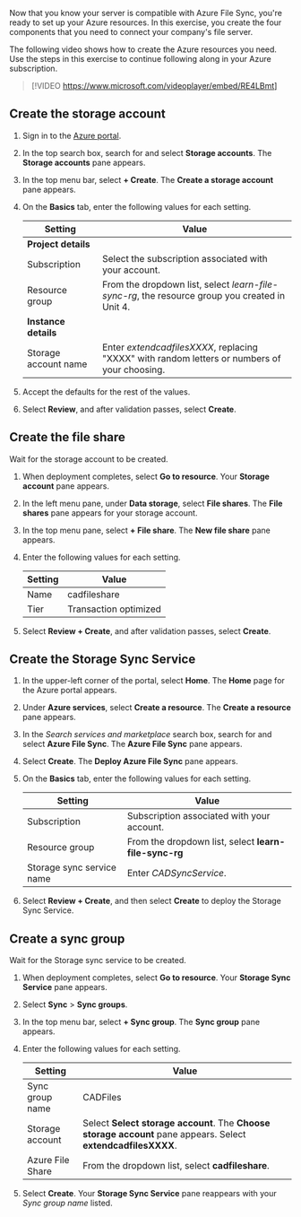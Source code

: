 Now that you know your server is compatible with Azure File Sync, you're ready to set up your Azure resources. In this exercise, you create the four components that you need to connect your company's file server.

The following video shows how to create the Azure resources you need. Use the steps in this exercise to continue following along in your Azure subscription.

> [!VIDEO https://www.microsoft.com/videoplayer/embed/RE4LBmt]

## Create the storage account

1. Sign in to the [Azure portal](https://portal.azure.com?azure-portal=true).

1. In the top search box, search for and select **Storage accounts**. The **Storage accounts** pane appears.

1. In the top menu bar, select **+ Create**. The **Create a storage account** pane appears.

1. On the **Basics** tab, enter the following values for each setting.

   | Setting | Value |
   |---------|---------|
   | **Project details** |
   | Subscription | Select the subscription associated with your account. |
   | Resource group | From the dropdown list, select *learn-file-sync-rg*, the resource group you created in Unit 4. |
   | **Instance details** |
   | Storage account name | Enter *extendcadfilesXXXX*, replacing "XXXX" with random letters or numbers of your choosing. |

1. Accept the defaults for the rest of the values.

1. Select **Review**, and after validation passes, select **Create**.

## Create the file share

Wait for the storage account to be created.

1. When deployment completes, select **Go to resource**. Your **Storage account** pane appears.

1. In the left menu pane, under **Data storage**, select **File shares**. The **File shares** pane appears for your storage account.

1. In the top menu pane, select **+ File share**. The **New file share** pane appears.

1. Enter the following values for each setting.

   | Setting | Value  |
   |---------|---------|
   | Name    | cadfileshare |
   | Tier    | Transaction optimized |

1. Select **Review + Create**, and after validation passes, select **Create**.

## Create the Storage Sync Service

1. In the upper-left corner of the portal, select **Home**. The **Home** page for the Azure portal appears.

1. Under **Azure services**, select **Create a resource**. The **Create a resource** pane appears.

1. In the *Search services and marketplace* search box, search for and select **Azure File Sync**. The **Azure File Sync** pane appears.

1. Select **Create**. The **Deploy Azure File Sync** pane appears.

1. On the **Basics** tab, enter the following values for each setting.

   | Setting |Value  |
   |---------|---------|
   | Subscription | Subscription associated with your account. |
   | Resource group | From the dropdown list, select **learn-file-sync-rg** |
   | Storage sync service name  | Enter *CADSyncService*. |

1. Select **Review + Create**, and then select **Create** to deploy the Storage Sync Service.

## Create a sync group

Wait for the Storage sync service to be created.

1. When deployment completes, select **Go to resource**. Your **Storage Sync Service** pane appears.

1. Select **Sync** > **Sync groups**.

1. In the top menu bar, select **+ Sync group**. The **Sync group** pane appears.

1. Enter the following values for each setting.

   | Setting | Value  |
   |---------|---------|
   | Sync group name | CADFiles |
   | Storage account | Select **Select storage account**. The **Choose storage account** pane appears. Select **extendcadfilesXXXX**. |
   | Azure File Share | From the dropdown list, select **cadfileshare**. |

1. Select **Create**. Your **Storage Sync Service** pane reappears with your *Sync group name* listed.
